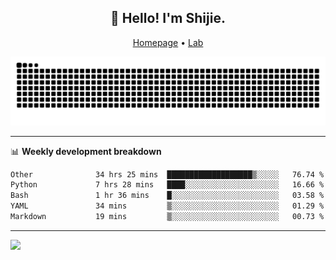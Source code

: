 <h2 align="center">👋 Hello! I'm Shijie.</h2>
<p align="center">
  <a href="https://xu-shi-jie.github.io"> Homepage</a> •
  <a href="https://onodalab.ees.hokudai.ac.jp"> Lab </a>
</p>

![Snake animation](https://github.com/xu-shi-jie/xu-shi-jie/blob/output/github-snake.svg)


-------

📊 **Weekly development breakdown**
<!--START_SECTION:waka-->

```txt
Other              34 hrs 25 mins  ███████████████████▒░░░░░   76.74 %
Python             7 hrs 28 mins   ████░░░░░░░░░░░░░░░░░░░░░   16.66 %
Bash               1 hr 36 mins    █░░░░░░░░░░░░░░░░░░░░░░░░   03.58 %
YAML               34 mins         ▒░░░░░░░░░░░░░░░░░░░░░░░░   01.29 %
Markdown           19 mins         ▒░░░░░░░░░░░░░░░░░░░░░░░░   00.73 %
```

<!--END_SECTION:waka-->

-------
![](https://komarev.com/ghpvc/?username=xu-shi-jie&style=flat-square&color=blue) 
